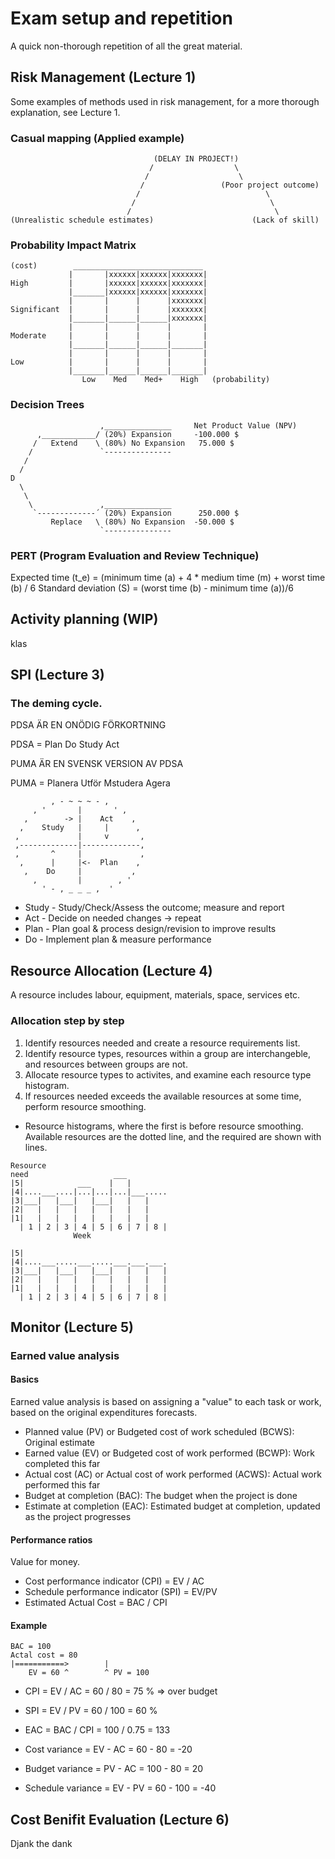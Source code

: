 # Exam setup and repetition
A quick non-thorough repetition of all the great material. 
## Risk Management (Lecture 1)
Some examples of methods used in risk management, for a more thorough explanation, see Lecture 1.
### Casual mapping (Applied example)
```
                                (DELAY IN PROJECT!)                                           
                               /                  \                
                              /                    \              
                             /                 (Poor project outcome)                     
                            /                            \              
                           /                              \              
                          /                                \              
(Unrealistic schedule estimates)                      (Lack of skill)
```

### Probability Impact Matrix
```
(cost)        _____________________________
             |       |xxxxxx|xxxxxx|xxxxxxx|
High         |       |xxxxxx|xxxxxx|xxxxxxx|                         
             |_______|xxxxxx|xxxxxx|xxxxxxx|    
             |       |      |      |xxxxxxx|
Significant  |       |      |      |xxxxxxx|                              
             |_______|______|______|xxxxxxx|      
             |       |      |      |       |
Moderate     |       |      |      |       |                                
             |_______|______|______|_______|      
             |       |      |      |       |
Low          |       |      |      |       |
             |_______|______|______|_______|
                Low    Med    Med+    High   (probability)                      
```

### Decision Trees
```                                             
                    ,_______________     Net Product Value (NPV)                                               
      ,____________/ (20%) Expansion     -100.000 $                                                     
     /   Extend    \ (80%) No Expansion   75.000 $                                                             
    /               `---------------                                        
   /                                                  
  /                                                       
D                                                        
  \                                                       
   \                                 
    \               ,_______________                           
     `-------------´ (20%) Expansion      250.000 $                                          
         Replace   \ (80%) No Expansion  -50.000 $                                               
                    `---------------                                                 
```

### PERT (Program Evaluation and Review Technique)

Expected time (t\_e) = (minimum time (a) + 4 * medium time (m) + worst time (b) / 6
Standard deviation (S) = (worst time (b) - minimum time (a))/6

## Activity planning (WIP)

klas

## SPI (Lecture 3)


### The deming cycle. 
PDSA ÄR EN ONÖDIG FÖRKORTNING

PDSA = Plan Do Study Act

PUMA ÄR EN SVENSK VERSION AV PDSA

PUMA = Planera Utför Mstudera Agera

```
         , - ~ ~ ~ - ,
     , '       |       ' ,
   ,        -> |    Act    ,
  ,    Study   |     |      ,
 ,             |     v       ,
 ,-------------|-------------,
 ,       ^     |             ,
  ,      |     |<-  Plan    ,
   ,    Do     |           ,
     ,         |        , '
       ' - , _ _ _ ,  '

```

* Study - Study/Check/Assess the outcome; measure and report
* Act - Decide on needed changes -> repeat
* Plan - Plan goal & process design/revision to improve results
* Do - Implement plan & measure performance


## Resource Allocation (Lecture 4)
A resource includes labour, equipment, materials, space, services etc.
### Allocation step by step
1. Identify resources needed and create a resource requirements list.
2. Identify resource types, resources within a group are interchangeble, and resources between groups are not.
3. Allocate resource types to activites, and examine each resource type histogram.
4. If resources needed exceeds the available resources at some time, perform resource smoothing.

* Resource histograms, where the first is before resource smoothing. Available resources are the dotted line, 
  and the required are shown with lines.
```
Resource
need                   ___
|5|            ___    |   |
|4|....___....|...|...|...|___.....
|3|___|   |___|   |___|   |   |
|2|   |   |   |   |   |   |   |
|1|   |   |   |   |   |   |   |
  | 1 | 2 | 3 | 4 | 5 | 6 | 7 | 8 |
              Week
```

```
|5|
|4|....___.....___.....___.___.___.
|3|___|   |___|   |___|   |   |   |
|2|   |   |   |   |   |   |   |   |
|1|   |   |   |   |   |   |   |   |
  | 1 | 2 | 3 | 4 | 5 | 6 | 7 | 8 |
```

## Monitor (Lecture 5)

### Earned value analysis

#### Basics 
Earned value analysis is based on assigning a "value" to each task or work, based on the original expenditures forecasts.

* Planned value (PV) or Budgeted cost of work scheduled (BCWS): Original estimate
* Earned value (EV) or Budgeted cost of work performed (BCWP): Work completed this far
* Actual cost (AC) or Actual cost of work performed (ACWS): Actual work performed this far
* Budget at completion (BAC): The budget when the project is done
* Estimate at completion (EAC): Estimated budget at completion, updated as the project progresses

#### Performance ratios

Value for money.

* Cost performance indicator (CPI) = EV / AC
* Schedule performance indicator (SPI) = EV/PV
* Estimated Actual Cost = BAC / CPI    

#### Example 
```
BAC = 100
Actal cost = 80
|===========>        |
    EV = 60 ^        ^ PV = 100
```

* CPI = EV / AC = 60 / 80 = 75 % => over budget
* SPI = EV / PV = 60 / 100 = 60 %
* EAC = BAC / CPI = 100 / 0.75 = 133

* Cost variance = EV - AC = 60 - 80 = -20
* Budget variance = PV - AC = 100 - 80 = 20
* Schedule variance = EV - PV = 60 - 100 = -40

## Cost Benifit Evaluation (Lecture 6)

Djank the dank 



